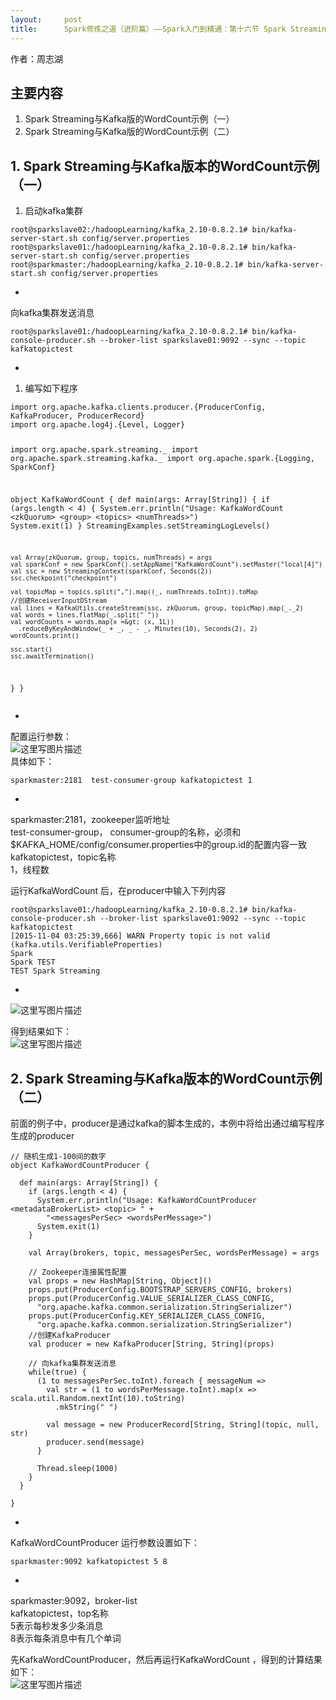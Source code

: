 ```yaml
---
layout:     post
title:      Spark修炼之道（进阶篇）——Spark入门到精通：第十六节 Spark Streaming与Kafka
---
```

<div id="article_content" class="article_content clearfix csdn-tracking-statistics" data-pid="blog" data-mod="popu_307" data-dsm="post">
								            <link rel="stylesheet" href="https://csdnimg.cn/release/phoenix/template/css/ck_htmledit_views-f76675cdea.css">
						<div class="htmledit_views" id="content_views">
                <p>作者：周志湖</p>

<h2 id="主要内容"><a name="t0"></a>主要内容</h2>

<ol><li>Spark Streaming与Kafka版的WordCount示例（一）</li>
	<li>Spark Streaming与Kafka版的WordCount示例（二）</li>
</ol><h2 id="1-spark-streaming与kafka版本的wordcount示例-一"><a name="t1"></a>1. Spark Streaming与Kafka版本的WordCount示例 （一）</h2>

<ol><li>启动kafka集群</li>
</ol><pre class="has">
<code>root@sparkslave02:/hadoopLearning/kafka_2.10-0.8.2.1# bin/kafka-server-start.sh config/server.properties 
root@sparkslave01:/hadoopLearning/kafka_2.10-0.8.2.1# bin/kafka-server-start.sh config/server.properties 
root@sparkmaster:/hadoopLearning/kafka_2.10-0.8.2.1# bin/kafka-server-start.sh config/server.properties </code></pre>

<ul><li> </li>
</ul><p>向kafka集群发送消息</p>

<pre class="has">
<code>root@sparkslave01:/hadoopLearning/kafka_2.10-0.8.2.1# bin/kafka-console-producer.sh --broker-list sparkslave01:9092 --sync --topic kafkatopictest</code></pre>

<ul><li> </li>
</ul><ol><li>编写如下程序</li>
</ol><pre class="has">
<code>import org.apache.kafka.clients.producer.{ProducerConfig, KafkaProducer, ProducerRecord}
import org.apache.log4j.{Level, Logger}

import org.apache.spark.streaming._
import org.apache.spark.streaming.kafka._
import org.apache.spark.{Logging, SparkConf}

object KafkaWordCount {
  def main(args: Array[String]) {
    if (args.length &lt; 4) {
      System.err.println("Usage: KafkaWordCount &lt;zkQuorum&gt; &lt;group&gt; &lt;topics&gt; &lt;numThreads&gt;")
      System.exit(1)
    }
    StreamingExamples.setStreamingLogLevels()

    val Array(zkQuorum, group, topics, numThreads) = args
    val sparkConf = new SparkConf().setAppName("KafkaWordCount").setMaster("local[4]")
    val ssc = new StreamingContext(sparkConf, Seconds(2))
    ssc.checkpoint("checkpoint")

    val topicMap = topics.split(",").map((_, numThreads.toInt)).toMap
    //创建ReceiverInputDStream
    val lines = KafkaUtils.createStream(ssc, zkQuorum, group, topicMap).map(_._2)
    val words = lines.flatMap(_.split(" "))
    val wordCounts = words.map(x =&gt; (x, 1L))
      .reduceByKeyAndWindow(_ + _, _ - _, Minutes(10), Seconds(2), 2)
    wordCounts.print()

    ssc.start()
    ssc.awaitTermination()
  }
}</code></pre>

<ul><li> </li>
</ul><p>配置运行参数： <br><img alt="这里写图片描述" class="has" src="https://img-blog.csdn.net/20151203231200487"><br>
具体如下：</p>

<pre class="has">
<code>sparkmaster:2181  test-consumer-group kafkatopictest 1</code></pre>

<ul><li> </li>
</ul><p>sparkmaster:2181，zookeeper监听地址 <br>
test-consumer-group， consumer-group的名称，必须和$KAFKA_HOME/config/consumer.properties中的group.id的配置内容一致 <br>
kafkatopictest，topic名称 <br>
1，线程数</p>

<p>运行KafkaWordCount 后，在producer中输入下列内容</p>

<pre class="has">
<code>root@sparkslave01:/hadoopLearning/kafka_2.10-0.8.2.1# bin/kafka-console-producer.sh --broker-list sparkslave01:9092 --sync --topic kafkatopictest
[2015-11-04 03:25:39,666] WARN Property topic is not valid (kafka.utils.VerifiableProperties)
Spark
Spark TEST
TEST Spark Streaming
</code></pre>

<ul><li> </li>
</ul><p><img alt="这里写图片描述" class="has" src="https://img-blog.csdn.net/20151203231618978"></p>

<p>得到结果如下： <br><img alt="这里写图片描述" class="has" src="https://img-blog.csdn.net/20151203231723359"></p>

<h2 id="2-spark-streaming与kafka版本的wordcount示例二"><a name="t2"></a>2. Spark Streaming与Kafka版本的WordCount示例（二）</h2>

<p>前面的例子中，producer是通过kafka的脚本生成的，本例中将给出通过编写程序生成的producer</p>

<pre class="has">
<code>// 随机生成1-100间的数字
object KafkaWordCountProducer {

  def main(args: Array[String]) {
    if (args.length &lt; 4) {
      System.err.println("Usage: KafkaWordCountProducer &lt;metadataBrokerList&gt; &lt;topic&gt; " +
        "&lt;messagesPerSec&gt; &lt;wordsPerMessage&gt;")
      System.exit(1)
    }

    val Array(brokers, topic, messagesPerSec, wordsPerMessage) = args

    // Zookeeper连接属性配置
    val props = new HashMap[String, Object]()
    props.put(ProducerConfig.BOOTSTRAP_SERVERS_CONFIG, brokers)
    props.put(ProducerConfig.VALUE_SERIALIZER_CLASS_CONFIG,
      "org.apache.kafka.common.serialization.StringSerializer")
    props.put(ProducerConfig.KEY_SERIALIZER_CLASS_CONFIG,
      "org.apache.kafka.common.serialization.StringSerializer")
    //创建KafkaProducer
    val producer = new KafkaProducer[String, String](props)

    // 向kafka集群发送消息
    while(true) {
      (1 to messagesPerSec.toInt).foreach { messageNum =&gt;
        val str = (1 to wordsPerMessage.toInt).map(x =&gt; scala.util.Random.nextInt(10).toString)
          .mkString(" ")

        val message = new ProducerRecord[String, String](topic, null, str)
        producer.send(message)
      }

      Thread.sleep(1000)
    }
  }

}</code></pre>

<ul><li> </li>
</ul><p>KafkaWordCountProducer 运行参数设置如下：</p>

<pre class="has">
<code>sparkmaster:9092 kafkatopictest 5 8</code></pre>

<ul><li> </li>
</ul><p>sparkmaster:9092，broker-list <br>
kafkatopictest，top名称 <br>
5表示每秒发多少条消息 <br>
8表示每条消息中有几个单词</p>

<p>先KafkaWordCountProducer，然后再运行KafkaWordCount ，得到的计算结果如下： <br><img alt="这里写图片描述" class="has" src="https://img-blog.csdn.net/20151203232434164"></p>            </div>
                </div>